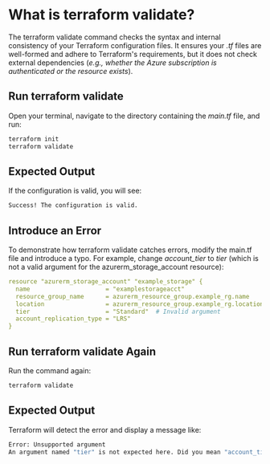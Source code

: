 # What is terraform validate?

The terraform validate command checks the syntax and internal consistency of your Terraform configuration files. It ensures your *.tf* files are well-formed and adhere to Terraform's requirements, but it does not check external dependencies (_e.g., whether the Azure subscription is authenticated or the resource exists_).

## Run terraform validate
Open your terminal, navigate to the directory containing the *main.tf* file, and run:

```bash
terraform init
terraform validate
```

## Expected Output
If the configuration is valid, you will see:
```bash
Success! The configuration is valid.
```

## Introduce an Error
To demonstrate how terraform validate catches errors, modify the main.tf file and introduce a typo. For example, change *account_tier* to *tier* (which is not a valid argument for the azurerm_storage_account resource):
```yaml
resource "azurerm_storage_account" "example_storage" {
  name                     = "examplestorageacct"
  resource_group_name      = azurerm_resource_group.example_rg.name
  location                 = azurerm_resource_group.example_rg.location
  tier                     = "Standard"  # Invalid argument
  account_replication_type = "LRS"
}
```

## Run terraform validate Again
Run the command again:
```bash
terraform validate
```

## Expected Output
Terraform will detect the error and display a message like:
```bash
Error: Unsupported argument
An argument named "tier" is not expected here. Did you mean "account_tier"?
```
